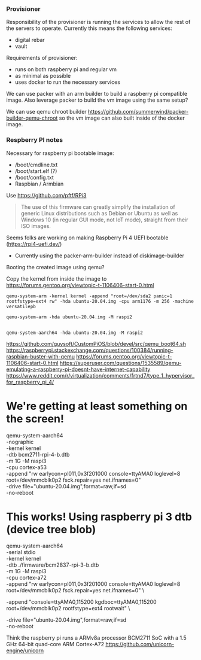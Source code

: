 ### Provisioner

Responsibility of the provisioner is running the services to allow the rest of the servers to operate.
Currently this means the following services:

- digital rebar
- vault

Requirements of provisioner:

- runs on both raspberry pi and regular vm
- as minimal as possible
- uses docker to run the necessary services

We can use packer with an arm builder to build a raspberry pi compatible image.
Also leverage packer to build the vm image using the same setup?

We can use qemu chroot builder https://github.com/summerwind/packer-builder-qemu-chroot
so the vm image can also built inside of the docker image.








### Respberry PI notes

Necessary for raspberry pi bootable image:
- /boot/cmdline.txt
- /boot/start.elf (?)
- /boot/config.txt
- Raspbian / Armbian



Use https://github.com/pftf/RPi3



> The use of this firmware can greatly simplify the installation of generic Linux distributions such as Debian or Ubuntu as well as Windows 10 (in regular GUI mode, not IoT mode), straight from their ISO images.


Seems folks are working on making Raspberry Pi 4 UEFI bootable (https://rpi4-uefi.dev/)




- Currently using the packer-arm-builder instead of diskimage-builder

Booting the created image using qemu?

Copy the kernel from inside the image to 
https://forums.gentoo.org/viewtopic-t-1106406-start-0.html

    qemu-system-arm -kernel kernel -append "root=/dev/sda2 panic=1 rootfstype=ext4 rw" -hda ubuntu-20.04.img -cpu arm1176 -m 256 -machine versatilepb

    qemu-system-arm -hda ubuntu-20.04.img -M raspi2


    qemu-system-aarch64 -hda ubuntu-20.04.img -M raspi2
    

https://github.com/guysoft/CustomPiOS/blob/devel/src/qemu_boot64.sh
https://raspberrypi.stackexchange.com/questions/100384/running-raspbian-buster-with-qemu
https://forums.gentoo.org/viewtopic-t-1106406-start-0.html
https://superuser.com/questions/1535589/qemu-emulating-a-raspberry-pi-doesnt-have-internet-capability
https://www.reddit.com/r/virtualization/comments/frtnd7/type_1_hypervisor_for_raspberry_pi_4/
 
 # We're getting at least something on the screen!
 qemu-system-aarch64 \
  -nographic \
  -kernel kernel \
  -dtb bcm2711-rpi-4-b.dtb \
  -m 1G -M raspi3 \
  -cpu cortex-a53 \
  -append "rw earlycon=pl011,0x3f201000 console=ttyAMA0 loglevel=8 root=/dev/mmcblk0p2 fsck.repair=yes net.ifnames=0" \
  -drive file="ubuntu-20.04.img",format=raw,if=sd \
  -no-reboot

 # This works! Using raspberry pi 3 dtb (device tree blob)
 qemu-system-aarch64 \
  -serial stdio \
  -kernel kernel \
  -dtb ./firmware/bcm2837-rpi-3-b.dtb \
  -m 1G -M raspi3 \
  -cpu cortex-a72 \
  -append "rw earlycon=pl011,0x3f201000 console=ttyAMA0 loglevel=8 root=/dev/mmcblk0p2 fsck.repair=yes net.ifnames=0" \

  -append "console=ttyAMA0,115200 kgdboc=ttyAMA0,115200 root=/dev/mmcblk0p2 rootfstype=ext4 rootwait" \

  -drive file="ubuntu-20.04.img",format=raw,if=sd \
  -no-reboot




Think the raspberry pi runs a ARMv8a processor
BCM2711 SoC with a 1.5 GHz 64-bit quad-core ARM Cortex-A72 
https://github.com/unicorn-engine/unicorn






